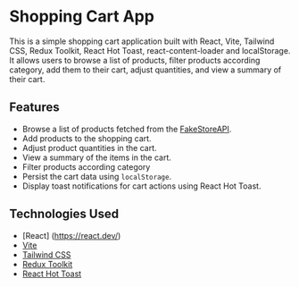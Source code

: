 # Shopping Cart App

This is a simple shopping cart application built with React, Vite, Tailwind CSS, Redux Toolkit, React Hot Toast, react-content-loader and localStorage. It allows users to browse a list of products, filter products according category, add them to their cart, adjust quantities, and view a summary of their cart.

## Features

- Browse a list of products fetched from the [FakeStoreAPI](https://fakestoreapi.com/).
- Add products to the shopping cart.
- Adjust product quantities in the cart.
- View a summary of the items in the cart.
- Filter products according category
- Persist the cart data using `localStorage`.
- Display toast notifications for cart actions using React Hot Toast.


## Technologies Used

- [React] (https://react.dev/)
- [Vite](https://vitejs.dev/)
- [Tailwind CSS](https://tailwindcss.com/)
- [Redux Toolkit](https://redux-toolkit.js.org/)
- [React Hot Toast](https://react-hot-toast.com/)



